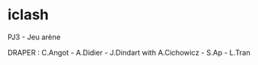 # iclash
PJ3 - Jeu arène 

DRAPER : C.Angot - A.Didier - J.Dindart with A.Cichowicz - S.Ap - L.Tran

